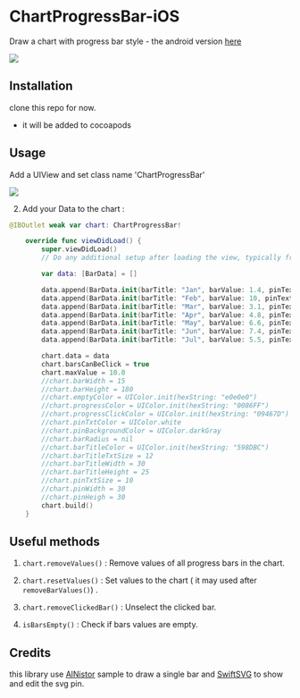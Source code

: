 # ChartProgressBar-iOS

Draw a chart with progress bar style - the android version [here](https://github.com/hadiidbouk/ChartProgressBar-Android)

![](https://i.imgur.com/ppZiu4s.png)

## Installation

clone this repo for now.
- it will be added to cocoapods

## Usage

Add a UIView and set class name 'ChartProgressBar'

![](https://i.imgur.com/l3utMxR.png)

2. Add your Data to the chart :

```swift
@IBOutlet weak var chart: ChartProgressBar!

    override func viewDidLoad() {
        super.viewDidLoad()
        // Do any additional setup after loading the view, typically from a nib.

        var data: [BarData] = []

        data.append(BarData.init(barTitle: "Jan", barValue: 1.4, pinText: "1.4$"))
        data.append(BarData.init(barTitle: "Feb", barValue: 10, pinText: "10$"))
        data.append(BarData.init(barTitle: "Mar", barValue: 3.1, pinText: "3.1$"))
        data.append(BarData.init(barTitle: "Apr", barValue: 4.8, pinText: "4.8$"))
        data.append(BarData.init(barTitle: "May", barValue: 6.6, pinText: "6.6$"))
        data.append(BarData.init(barTitle: "Jun", barValue: 7.4, pinText: "7.4$"))
        data.append(BarData.init(barTitle: "Jul", barValue: 5.5, pinText: "5.5$"))

        chart.data = data
        chart.barsCanBeClick = true
        chart.maxValue = 10.0
        //chart.barWidth = 15
	    //chart.barHeight = 180
	    //chart.emptyColor = UIColor.init(hexString: "e0e0e0")
	    //chart.progressColor = UIColor.init(hexString: "0086FF")
	    //chart.progressClickColor = UIColor.init(hexString: "09467D")
	    //chart.pinTxtColor = UIColor.white
	    //chart.pinBackgroundColor = UIColor.darkGray
	    //chart.barRadius = nil
	    //chart.barTitleColor = UIColor.init(hexString: "598DBC")
	    //chart.barTitleTxtSize = 12
	    //chart.barTitleWidth = 30
	    //chart.barTitleHeight = 25
	    //chart.pinTxtSize = 10
	    //chart.pinWidth = 30
	    //chart.pinHeigh = 30
        chart.build()
    }
```

## Useful methods

1. `chart.removeValues()` : Remove values of all progress bars in the chart.

2. `chart.resetValues()` : Set values to the chart ( it may used after `removeBarValues()`) .

3. `chart.removeClickedBar()` : Unselect the clicked bar.

4. `isBarsEmpty()` : Check if bars values are empty.

## Credits

this library use [AlNistor](https://github.com/AlNistor/vertical-progress-bar-swift) sample to draw a single bar and [SwiftSVG](https://github.com/mchoe/SwiftSVG) to show and edit the svg pin.
